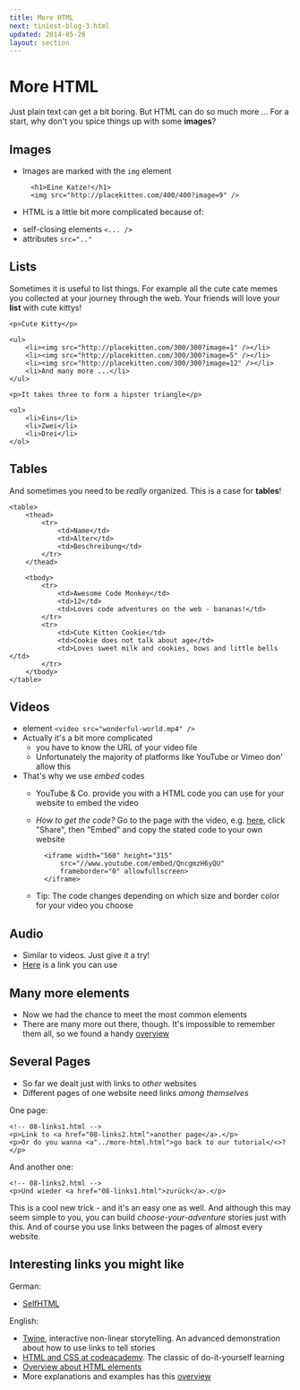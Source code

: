 ```yaml
---
title: More HTML
next: tiniest-blog-3.html
updated: 2014-05-26
layout: section
---
```


# More HTML

Just plain text can get a bit boring. But HTML can do so much more ...
For a start, why don't you spice things up with some __images__?

## Images

* Images are marked with the `img` element

        <h1>Eine Katze!</h1>
        <img src="http://placekitten.com/400/400?image=9" />

*  HTML is a little bit more complicated because of:
  - self-closing elements  `<... />`
  - attributes `src=".."`

## Lists

Sometimes it is useful to list things. For example all the cute cate memes you collected at your journey through the web.
Your friends will love your __list__ with cute kittys!

    <p>Cute Kitty</p>
   
    <ul>
        <li><img src="http://placekitten.com/300/300?image=1" /></li>
        <li><img src="http://placekitten.com/300/300?image=5" /></li>
        <li><img src="http://placekitten.com/300/300?image=12" /></li>
        <li>And many more ...</li>
    </ul>
 
    <p>It takes three to form a hipster triangle</p>
    
    <ol>
        <li>Eins</li>
        <li>Zwei</li>
        <li>Drei</li>
    </ol>

## Tables

And sometimes you need to be *really* organized. This is a case for __tables__!

    <table>
        <thead>
            <tr>
                <td>Name</td>
                <td>Alter</td>
                <td>Beschreibung</td>
            </tr>
        </thead>

        <tbody>
            <tr>
                <td>Awesome Code Monkey</td>
                <td>12</td>
                <td>Loves code adventures on the web - bananas!</td>
            </tr>
            <tr>
                <td>Cute Kitten Cookie</td>
                <td>Cookie does not talk about age</td>
                <td>Loves sweet milk and cookies, bows and little bells </td>
            </tr>
        </tbody>
    </table>


## Videos

* element `<video src="wonderful-world.mp4" />`
* Actually it's a bit more complicated
    - you have to know the URL of your video file
    - Unfortunately the majority of platforms like YouTube or Vimeo don' allow this
* That's why we use *embed* codes
    - YouTube & Co. provide you with a HTML code you can use for your website to embed the video
    - *How to get the code?*
      Go to the page with the video, e.g. [here](https://www.youtube.com/watch?v=QncgmzH6yQU), click "Share", then             "Embed" and copy the stated code to your own website

  
            <iframe width="560" height="315"
                src="//www.youtube.com/embed/QncgmzH6yQU"
                frameborder="0" allowfullscreen>
            </iframe>
  
    
    - Tip: The code changes depending on which size and border color for your video you choose

## Audio

* Similar to videos. Just give it a try!
* [Here](https://soundcloud.com/mio_myo/sternwarte-observatory-ep-01) is a link you can use

## Many more elements

* Now we had the chance to meet the most common elements
* There are many more out there, though. It's impossible to remember them all, so we found a handy [overview](http://www.w3.org/TR/html-markup/elements.html)
 
## Several Pages

* So far we dealt just with links to *other* websites
* Different pages of one website need links *among themselves*

One page:

    <!-- 08-links1.html -->
    <p>Link to <a href="08-links2.html">another page</a>.</p>
    <p>Or do you wanna <a"../more-html.html">go back to our tutorial</<>?</p>

And another one:

    <!-- 08-links2.html -->
    <p>Und wieder <a href="08-links1.html">zurück</a>.</p>

This is a cool new trick - and it's an easy one as well. And although this may seem simple to you, you can build *choose-your-adventure* stories just with this. And of course you use links between the pages of almost every website.
    
## Interesting links you might like

German:

* [SelfHTML](http://wiki.selfhtml.org/wiki/Startseite)

English:

* [Twine](http://twinery.org/), interactive non-linear storytelling. An advanced demonstration about how to use links to tell stories
* [HTML and CSS at codeacademy](http://www.codecademy.com/tracks/web). The classic of do-it-yourself learning
* [Overview about HTML elements](http://www.w3.org/TR/html-markup/elements.html)
*  More explanations and examples has this [overview](https://developer.mozilla.org/en/docs/Web/HTML/Element)
    
    
    
    
    
    
    
    

